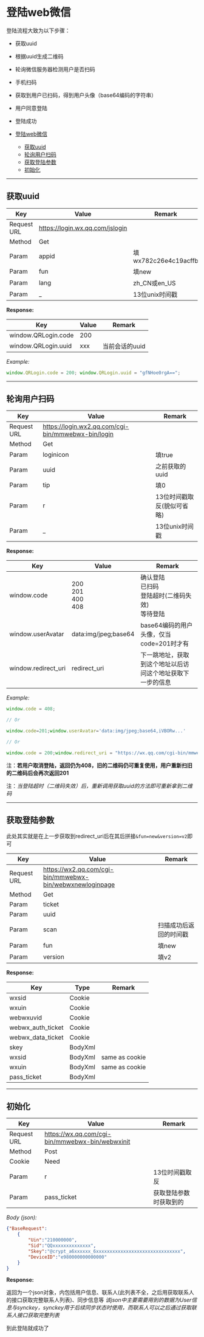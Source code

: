 # 登陆web微信

登陆流程大致为以下步骤：

- 获取uuid
- 根据uuid生成二维码
- 轮询微信服务器检测用户是否扫码
- 手机扫码
- 获取到用户已扫码，得到用户头像（base64编码的字符串）
- 用户同意登陆
- 登陆成功

- [登陆web微信](#%e7%99%bb%e9%99%86web%e5%be%ae%e4%bf%a1)
  - [获取uuid](#%e8%8e%b7%e5%8f%96uuid)
  - [轮询用户扫码](#%e8%bd%ae%e8%af%a2%e7%94%a8%e6%88%b7%e6%89%ab%e7%a0%81)
  - [获取登陆参数](#%e8%8e%b7%e5%8f%96%e7%99%bb%e9%99%86%e5%8f%82%e6%95%b0)
  - [初始化](#%e5%88%9d%e5%a7%8b%e5%8c%96)

---

## 获取uuid

| Key         | Value                             | Remark               |
| ----------- | --------------------------------- | -------------------- |
| Request URL | <https://login.wx.qq.com/jslogin> |                      |
| Method      | Get                               |                      |
| Param       | appid                             | 填wx782c26e4c19acffb |
| Param       | fun                               | 填new                |
| Param       | lang                              | zh_CN或en_US         |
| Param       | _                                 | 13位unix时间戳       |

**Response:**

| Key                 | Value | Remark         |
| ------------------- | ----- | -------------- |
| window.QRLogin.code | 200   |                |
| window.QRLogin.uuid | xxx   | 当前会话的uuid |

*Example:*

``` javascript
window.QRLogin.code = 200; window.QRLogin.uuid = "gfNHoe0rgA==";
```

---

## 轮询用户扫码

| Key         | Value                                                | Remark                     |
| ----------- | ---------------------------------------------------- | -------------------------- |
| Request URL | <https://login.wx2.qq.com/cgi-bin/mmwebwx-bin/login> |                            |
| Method      | Get                                                  |                            |
| Param       | loginicon                                            | 填true                     |
| Param       | uuid                                                 | 之前获取的uuid             |
| Param       | tip                                                  | 填0                        |
| Param       | r                                                    | 13位时间戳取反(貌似可省略) |
| Param       | _                                                    | 13位unix时间戳             |

**Response:**

| Key                 | Value                       | Remark                                                     |
| ------------------- | --------------------------- | ---------------------------------------------------------- |
| window.code         | 200<br/>201<br/>400<br/>408 | 确认登陆<br/>已扫码<br/>登陆超时(二维码失效)<br/>等待登陆  |
| window.userAvatar   | data:img/jpeg;base64        | base64编码的用户头像，仅当code=201时才有                   |
| window.redirect_uri | redirect_uri                | 下一跳地址，获取到这个地址以后访问这个地址获取下一步的信息 |

*Example:*

``` javascript
window.code = 408;

// Or

window.code=201;window.userAvatar='data:img/jpeg;base64,iVBORw...'

// Or

window.code = 200;window.redirect_uri = "https://wx.qq.com/cgi-bin/mmwebwx-bin/webwxnewloginpage?ticket=Aeuxxxxxxxxxxxxxxxxxxxx@qrticket_0&uuid=Yaxxx-xxxx==&lang=zh_&scan=1560000000";
```

注：**若用户取消登陆，返回仍为408，旧的二维码仍可重复使用，用户重新扫旧的二维码后会再次返回201**

注：*当登陆超时（二维码失效）后，重新调用获取uuid的方法即可重新拿到二维码*

---

## 获取登陆参数

此处其实就是在上一步获取到redirect_uri后在其后拼接```&fun=new&version=v2```即可

| Key         | Value                                                      | Remark                 |
| ----------- | ---------------------------------------------------------- | ---------------------- |
| Request URL | <https://wx2.qq.com/cgi-bin/mmwebwx-bin/webwxnewloginpage> |                        |
| Method      | Get                                                        |                        |
| Param       | ticket                                                     |                        |
| Param       | uuid                                                       |                        |
| Param       | scan                                                       | 扫描成功后返回的时间戳 |
| Param       | fun                                                        | 填new                  |
| Param       | version                                                    | 填v2                   |

**Response:**

| Key               | Type    | Remark         |
| ----------------- | ------- | -------------- |
| wxsid             | Cookie  |                |
| wxuin             | Cookie  |                |
| webwxuvid         | Cookie  |                |
| webwx_auth_ticket | Cookie  |                |
| webwx_data_ticket | Cookie  |                |
| skey              | BodyXml |                |
| wxsid             | BodyXml | same as cookie |
| wxuin             | BodyXml | same as cookie |
| pass_ticket       | BodyXml |                |

---

## 初始化

| Key         | Value                                             | Remark                 |
| ----------- | ------------------------------------------------- | ---------------------- |
| Request URL | <https://wx.qq.com/cgi-bin/mmwebwx-bin/webwxinit> |                        |
| Method      | Post                                              |                        |
| Cookie      | Need                                              |                        |
| Param       | r                                                 | 13位时间戳取反         |
| Param       | pass_ticket                                       | 获取登陆参数时获取到的 |

*Body (json):*

``` json
{"BaseRequest":
    {
        "Uin":"210000000",
        "Sid":"QQxxxxxxxxxxxxxx",
        "Skey":"@crypt_a6xxxxxx_6xxxxxxxxxxxxxxxxxxxxxxxxxxxxxxx",
        "DeviceID":"e980000000000000"
    }
}
```

**Response:**

返回为一个json对象，内包括用户信息、联系人(此列表不全，之后用获取联系人的接口获取完整联系人列表)、同步信息等
*该json中主要需要用到的数据为User信息与synckey，synckey用于后续同步状态时使用，而联系人可以之后通过获取联系人接口获取完整列表*

到此登陆就成功了
